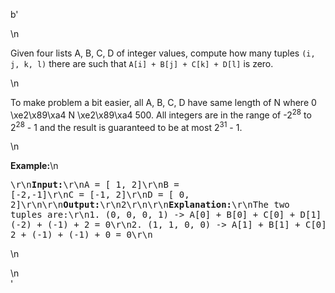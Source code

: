 b'<div class="question-description">\n<p><p>Given four lists A, B, C, D of integer values, compute how many tuples <code>(i, j, k, l)</code> there are such that <code>A[i] + B[j] + C[k] + D[l]</code> is zero.</p>\n<p>To make problem a bit easier, all A, B, C, D have same length of N where 0 \xe2\x89\xa4 N \xe2\x89\xa4 500. All integers are in the range of -2<sup>28</sup> to 2<sup>28</sup> - 1 and the result is guaranteed to be at most 2<sup>31</sup> - 1.</p>\n<p><b>Example:</b>\n<pre>\r\n<b>Input:</b>\r\nA = [ 1, 2]\r\nB = [-2,-1]\r\nC = [-1, 2]\r\nD = [ 0, 2]\r\n\r\n<b>Output:</b>\r\n2\r\n\r\n<b>Explanation:</b>\r\nThe two tuples are:\r\n1. (0, 0, 0, 1) -&gt; A[0] + B[0] + C[0] + D[1] = 1 + (-2) + (-1) + 2 = 0\r\n2. (1, 1, 0, 0) -&gt; A[1] + B[1] + C[0] + D[0] = 2 + (-1) + (-1) + 0 = 0\r\n</pre>\n</p></p>\n</div>'